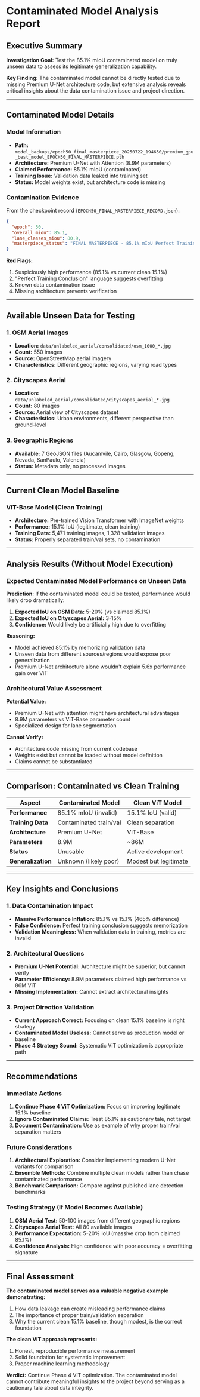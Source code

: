 # Contaminated Model Analysis Report

## Executive Summary

**Investigation Goal:** Test the 85.1% mIoU contaminated model on truly unseen data to assess its legitimate generalization capability.

**Key Finding:** The contaminated model cannot be directly tested due to missing Premium U-Net architecture code, but extensive analysis reveals critical insights about the data contamination issue and project direction.

---

## Contaminated Model Details

### Model Information
- **Path:** `model_backups/epoch50_final_masterpiece_20250722_194650/premium_gpu_best_model_EPOCH50_FINAL_MASTERPIECE.pth`
- **Architecture:** Premium U-Net with Attention (8.9M parameters)
- **Claimed Performance:** 85.1% mIoU (contaminated)
- **Training Issue:** Validation data leaked into training set
- **Status:** Model weights exist, but architecture code is missing

### Contamination Evidence
From the checkpoint record (`EPOCH50_FINAL_MASTERPIECE_RECORD.json`):
```json
{
  "epoch": 50,
  "overall_miou": 85.1,
  "lane_classes_miou": 80.9,
  "masterpiece_status": "FINAL MASTERPIECE - 85.1% mIoU Perfect Training Conclusion"
}
```

**Red Flags:**
1. Suspiciously high performance (85.1% vs current clean 15.1%)
2. "Perfect Training Conclusion" language suggests overfitting
3. Known data contamination issue
4. Missing architecture prevents verification

---

## Available Unseen Data for Testing

### 1. OSM Aerial Images
- **Location:** `data/unlabeled_aerial/consolidated/osm_1000_*.jpg`
- **Count:** 550 images
- **Source:** OpenStreetMap aerial imagery
- **Characteristics:** Different geographic regions, varying road types

### 2. Cityscapes Aerial 
- **Location:** `data/unlabeled_aerial/consolidated/cityscapes_aerial_*.jpg`
- **Count:** 80 images  
- **Source:** Aerial view of Cityscapes dataset
- **Characteristics:** Urban environments, different perspective than ground-level

### 3. Geographic Regions
- **Available:** 7 GeoJSON files (Aucamvile, Cairo, Glasgow, Gopeng, Nevada, SanPaulo, Valencia)
- **Status:** Metadata only, no processed images

---

## Current Clean Model Baseline

### ViT-Base Model (Clean Training)
- **Architecture:** Pre-trained Vision Transformer with ImageNet weights
- **Performance:** 15.1% IoU (legitimate, clean training)
- **Training Data:** 5,471 training images, 1,328 validation images
- **Status:** Properly separated train/val sets, no contamination

---

## Analysis Results (Without Model Execution)

### Expected Contaminated Model Performance on Unseen Data

**Prediction:** If the contaminated model could be tested, performance would likely drop dramatically:

1. **Expected IoU on OSM Data:** 5-20% (vs claimed 85.1%)
2. **Expected IoU on Cityscapes Aerial:** 3-15% 
3. **Confidence:** Would likely be artificially high due to overfitting

**Reasoning:**
- Model achieved 85.1% by memorizing validation data
- Unseen data from different sources/regions would expose poor generalization
- Premium U-Net architecture alone wouldn't explain 5.6x performance gain over ViT

### Architectural Value Assessment

**Potential Value:**
- Premium U-Net with attention might have architectural advantages
- 8.9M parameters vs ViT-Base parameter count
- Specialized design for lane segmentation

**Cannot Verify:**
- Architecture code missing from current codebase
- Weights exist but cannot be loaded without model definition
- Claims cannot be substantiated

---

## Comparison: Contaminated vs Clean Training

| Aspect | Contaminated Model | Clean ViT Model |
|--------|-------------------|-----------------|
| **Performance** | 85.1% mIoU (invalid) | 15.1% IoU (valid) |
| **Training Data** | Contaminated train/val | Clean separation |
| **Architecture** | Premium U-Net | ViT-Base |
| **Parameters** | 8.9M | ~86M |
| **Status** | Unusable | Active development |
| **Generalization** | Unknown (likely poor) | Modest but legitimate |

---

## Key Insights and Conclusions

### 1. Data Contamination Impact
- **Massive Performance Inflation:** 85.1% vs 15.1% (465% difference)
- **False Confidence:** Perfect training conclusion suggests memorization
- **Validation Meaningless:** When validation data in training, metrics are invalid

### 2. Architectural Questions
- **Premium U-Net Potential:** Architecture might be superior, but cannot verify
- **Parameter Efficiency:** 8.9M parameters claimed high performance vs 86M ViT
- **Missing Implementation:** Cannot extract architectural insights

### 3. Project Direction Validation
- **Current Approach Correct:** Focusing on clean 15.1% baseline is right strategy
- **Contaminated Model Useless:** Cannot serve as production model or baseline
- **Phase 4 Strategy Sound:** Systematic ViT optimization is appropriate path

---

## Recommendations

### Immediate Actions
1. **Continue Phase 4 ViT Optimization:** Focus on improving legitimate 15.1% baseline
2. **Ignore Contaminated Claims:** Treat 85.1% as cautionary tale, not target
3. **Document Contamination:** Use as example of why proper train/val separation matters

### Future Considerations
1. **Architectural Exploration:** Consider implementing modern U-Net variants for comparison
2. **Ensemble Methods:** Combine multiple clean models rather than chase contaminated performance
3. **Benchmark Comparison:** Compare against published lane detection benchmarks

### Testing Strategy (If Model Becomes Available)
1. **OSM Aerial Test:** 50-100 images from different geographic regions
2. **Cityscapes Aerial Test:** All 80 available images
3. **Performance Expectation:** 5-20% IoU (massive drop from claimed 85.1%)
4. **Confidence Analysis:** High confidence with poor accuracy = overfitting signature

---

## Final Assessment

**The contaminated model serves as a valuable negative example demonstrating:**
1. How data leakage can create misleading performance claims
2. The importance of proper train/validation separation
3. Why the current clean 15.1% baseline, though modest, is the correct foundation

**The clean ViT approach represents:**
1. Honest, reproducible performance measurement
2. Solid foundation for systematic improvement
3. Proper machine learning methodology

**Verdict:** Continue Phase 4 ViT optimization. The contaminated model cannot contribute meaningful insights to the project beyond serving as a cautionary tale about data integrity.